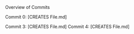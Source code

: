 Overview of Commits

Commit 0: [CREATES File.md]

Commit 3: [CREATES File.md]
Commit 4: [CREATES File.md]